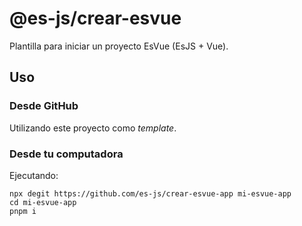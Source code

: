 # @es-js/crear-esvue

Plantilla para iniciar un proyecto EsVue (EsJS + Vue).

## Uso

### Desde GitHub
Utilizando este proyecto como *template*.

### Desde tu computadora

Ejecutando:

```
npx degit https://github.com/es-js/crear-esvue-app mi-esvue-app
cd mi-esvue-app
pnpm i
```
